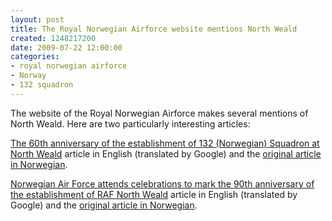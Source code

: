 ```yaml
---
layout: post
title: The Royal Norwegian Airforce website mentions North Weald
created: 1248217200
date: 2009-07-22 12:00:00
categories:
- royal norwegian airforce
- Norway
- 132 squadron
---
```

The website of the Royal Norwegian Airforce makes several mentions of North Weald.  Here are two particularly interesting articles:

<a href="http://translate.google.co.uk/translate?prev=hp&hl=en&js=y&u=http%3A%2F%2Fwww.mil.no%2Fluft%2Fstart%2Farticle.jhtml%3FarticleID%3D59175&sl=no&tl=en&history_state0=">The 60th anniversary of the establishment of 132 (Norwegian) Squadron at North Weald</a> article in English (translated by Google) and the <a href="http://www.mil.no/luft/start/article.jhtml?articleID=59175">original article in Norwegian</a>.

<a href="http://translate.google.co.uk/translate?prev=hp&hl=en&js=y&u=http%3A%2F%2Fwww.mil.no%2Fluft%2Fstart%2Fnyheter%2Farticle.jhtml%3FarticleID%3D126751&sl=no&tl=en&history_state0=">Norwegian Air Force attends celebrations to mark the 90th anniversary of the establishment of RAF North Weald</a> article in English (translated by Google) and the <a href="http://www.mil.no/luft/start/nyheter/article.jhtml?articleID=126751">original article in Norwegian</a>.
